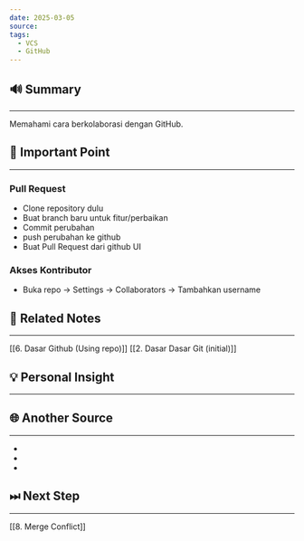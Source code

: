 ```yaml
---
date: 2025-03-05
source: 
tags:
  - VCS
  - GitHub
---
```

## 🔊 Summary
---
Memahami cara berkolaborasi dengan GitHub.

## 📝 Important Point
---
### Pull Request
-  Clone repository dulu 
- Buat branch baru untuk fitur/perbaikan
- Commit perubahan
- push perubahan ke github
- Buat Pull Request dari github UI
### Akses Kontributor
- Buka repo → Settings → Collaborators → Tambahkan username
## 📎 Related Notes
---
[[6. Dasar Github (Using repo)]]
[[2. Dasar Dasar Git (initial)]]

## 💡 Personal Insight
---

## 🌐 Another Source
---
- 
- 
- 
## ⏭ Next Step
---
[[8. Merge Conflict]]